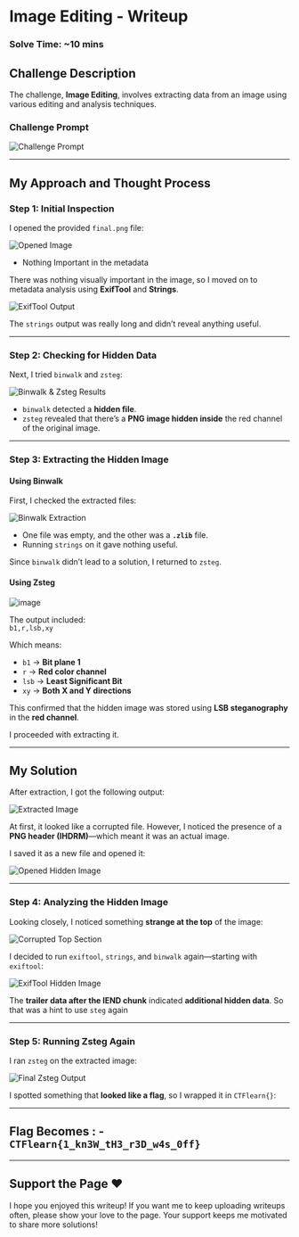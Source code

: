 # Image Editing - Writeup  

### Solve Time: ~10 mins  

## Challenge Description  
The challenge, **Image Editing**, involves extracting data from an image using various editing and analysis techniques.  

### Challenge Prompt  
![Challenge Prompt](https://github.com/user-attachments/assets/2bedce24-515e-4df2-a69a-7c7590c3d2a9)  

---

## My Approach and Thought Process  

### Step 1: Initial Inspection  
I opened the provided `final.png` file:  

![Opened Image](https://github.com/user-attachments/assets/d4915148-aec8-4d04-a709-1380a25a16fa) 
- Nothing Important in the metadata

There was nothing visually important in the image, so I moved on to metadata analysis using **ExifTool** and **Strings**.  

![ExifTool Output](https://github.com/user-attachments/assets/fac0aec4-57c6-41f8-bb77-2ed5ae8654c2)  

The `strings` output was really long and didn’t reveal anything useful.  

---

### Step 2: Checking for Hidden Data  
Next, I tried `binwalk` and `zsteg`:  

![Binwalk & Zsteg Results](https://github.com/user-attachments/assets/f2800aac-8684-4d51-af14-9fd91173f037)  

- `binwalk` detected a **hidden file**.  
- `zsteg` revealed that there’s a **PNG image hidden inside** the red channel of the original image.  

---

### Step 3: Extracting the Hidden Image  

#### **Using Binwalk**  
First, I checked the extracted files:  

![Binwalk Extraction](https://github.com/user-attachments/assets/862f5b9a-6faa-4599-b59d-cdbbf82b6996)  

- One file was empty, and the other was a **`.zlib`** file.  
- Running `strings` on it gave nothing useful.  

Since `binwalk` didn’t lead to a solution, I returned to `zsteg`.  

#### **Using Zsteg** 
![image](https://github.com/user-attachments/assets/48c0472c-30b5-49df-85f6-a6e7b19e9736)

The output included:  
`b1,r,lsb,xy`

Which means:  

- `b1` → **Bit plane 1**  
- `r` → **Red color channel**  
- `lsb` → **Least Significant Bit**  
- `xy` → **Both X and Y directions**  

This confirmed that the hidden image was stored using **LSB steganography** in the **red channel**.  

I proceeded with extracting it.  

---

## My Solution  

After extraction, I got the following output:  

![Extracted Image](https://github.com/user-attachments/assets/b75d6686-29e4-46d3-82bb-24ef49b1b5d7)  

At first, it looked like a corrupted file. However, I noticed the presence of a **PNG header (IHDRM)**—which meant it was an actual image.  

I saved it as a new file and opened it:  

![Opened Hidden Image](https://github.com/user-attachments/assets/97d13a9e-8dd3-4f64-aa4a-6972b2808774)  

---

### Step 4: Analyzing the Hidden Image  

Looking closely, I noticed something **strange at the top** of the image:  

![Corrupted Top Section](https://github.com/user-attachments/assets/2488cfec-c656-4f4b-9114-4179b6bec88d)  

I decided to run `exiftool`, `strings`, and `binwalk` again—starting with `exiftool`:  

![ExifTool Hidden Image](https://github.com/user-attachments/assets/46429fa9-6345-4f09-a670-cb57613e91bd)  

The **trailer data after the IEND chunk** indicated **additional hidden data**. So that was a hint to use `steg` again

---

### Step 5: Running Zsteg Again  

I ran `zsteg` on the extracted image:  

![Final Zsteg Output](https://github.com/user-attachments/assets/bc7f6242-1605-4b8e-977e-ca727f3a2a6a)  

I spotted something that **looked like a flag**, so I wrapped it in `CTFlearn{}`:  

---

## Flag  Becomes : - `CTFlearn{1_kn3W_tH3_r3D_w4s_0ff}`

---

## Support the Page ❤️  

I hope you enjoyed this writeup! If you want me to keep uploading writeups often, please show your love to the page. Your support keeps me motivated to share more solutions! 

